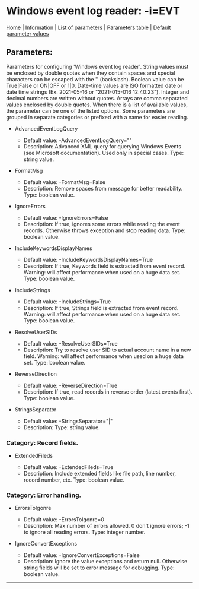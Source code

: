 # Windows event log reader: -i=EVT

[Home](../README.MD) | [Information](evt_info.md) | [List of parameters](evt_parameters_list.md) | [Parameters table](evt_parameters_table.md) |  [Default parameter values](evt_parameters_defaults.md)

## Parameters:
Parameters for configuring 'Windows event log reader'. String values must be enclosed by double quotes when
they contain spaces and special characters can be escaped with the '\' (backslash). Boolean value can be
True|False or ON|OFF or 1|0. Date-time values are ISO formatted date or date time strings (Ex. 2021-05-16 or
"2021-015-016 12:40:23"). Integer and decimal numbers are written without quotes. Arrays are comma separated
values enclosed by double quotes. When there is a list of available values, the parameter can be one of the
listed options. Some parameters are grouped in separate categories or prefixed with a name for easier reading.

 - AdvancedEventLogQuery

	* Default value: -AdvancedEventLogQuery=""
	* Description: Advanced XML query for querying Windows Events (see Microsoft documentation).
	Used only in special cases. Type: string value.

 - FormatMsg

	* Default value: -FormatMsg=False
	* Description: Remove spaces from message for better readability. Type: boolean value.

 - IgnoreErrors

	* Default value: -IgnoreErrors=False
	* Description: If true, ignores some errors while reading the event records. Otherwise throws
	exception and stop reading data. Type: boolean value.

 - IncludeKeywordsDisplayNames

	* Default value: -IncludeKeywordsDisplayNames=True
	* Description: If true, Keywords field is extracted from event record. Warning: will affect
	performance when used on a huge data set. Type: boolean value.

 - IncludeStrings

	* Default value: -IncludeStrings=True
	* Description: If true, Strings field is extracted from event record. Warning: will affect
	performance when used on a huge data set. Type: boolean value.

 - ResolveUserSIDs

	* Default value: -ResolveUserSIDs=True
	* Description: Try to resolve user SID to actual account name in a new field. Warning: will
	affect performance when used on a huge data set. Type: boolean value.

 - ReverseDirection

	* Default value: -ReverseDirection=True
	* Description: If true, read records in reverse order (latest events first). Type: boolean
	value.

 - StringsSeparator

	* Default value: -StringsSeparator="|"
	* Description: Type: string value.

### Category: Record fields.

 - ExtendedFileds

	* Default value: -ExtendedFileds=True
	* Description: Include extended fields like file path, line number, record number, etc. Type:
	boolean value.

### Category: Error handling.

 - ErrorsToIgonre

	* Default value: -ErrorsToIgonre=0
	* Description: Max number of errors allowed. 0 don't ignore errors; -1 to ignore all reading
	errors. Type: integer number.

 - IgnoreConvertExceptions

	* Default value: -IgnoreConvertExceptions=False
	* Description: Ignore the value exceptions and return null. Otherwise string fields will be set
	to error message for debugging. Type: boolean value.


------------------------------------------------------------

